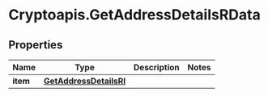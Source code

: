 # Cryptoapis.GetAddressDetailsRData

## Properties

Name | Type | Description | Notes
------------ | ------------- | ------------- | -------------
**item** | [**GetAddressDetailsRI**](GetAddressDetailsRI.md) |  | 


